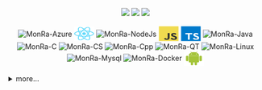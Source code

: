 <!--Hello
<h2><img src="https://emojis.slackmojis.com/emojis/images/1531849430/4246/blob-sunglasses.gif?1531849430" width="30"/> Hi 👋 , I'm MonRá! <img src="https://media.giphy.com/media/12oufCB0MyZ1Go/giphy.gif" width="50"></h2>
-->

<div>
  </p>
  <div align="center">
   <a href="https://www.facebook.com/ramon.chaib" target="_blank"><img src="https://img.shields.io/badge/-Facebook-%230077B5?style=for-the-badge&logo=facebook&logoColor=white" target="_blank"></a> 
  <a href="https://www.instagram.com/monrapps/" target="_blank"><img src="https://img.shields.io/badge/-Instagram-%23E4405F?style=for-the-badge&logo=instagram&logoColor=white" target="_blank"></a>
  <a href="https://www.linkedin.com/in/ramon-chaib-27007635/" target="_blank"><img src="https://img.shields.io/badge/-LinkedIn-%230077B5?style=for-the-badge&logo=linkedin&logoColor=white" target="_blank"></a>   
</div>
  
 <div style="display: inline_block" align="center"><br>
  <img align="center" alt="MonRa-Azure" height="30" width="40" src="https://cdn.jsdelivr.net/gh/devicons/devicon/icons/azure/azure-original.svg">
  <img align="center" alt="MonRa-React" height="30" width="40" src="https://raw.githubusercontent.com/devicons/devicon/master/icons/react/react-original.svg">
  <img align="center" alt="MonRa-NodeJs" height="30" width="40" src="https://cdn.jsdelivr.net/gh/devicons/devicon/icons/nodejs/nodejs-original.svg">
  <img align="center" alt="MonRa-Js" height="30" width="40" src="https://raw.githubusercontent.com/devicons/devicon/master/icons/javascript/javascript-original.svg">     <img align="center" alt="MonRa-Ts" height="30" width="40" src="https://raw.githubusercontent.com/devicons/devicon/master/icons/typescript/typescript-original.svg">
  <img align="center" alt="MonRa-Java" height="30" width="40" src="https://cdn.jsdelivr.net/gh/devicons/devicon/icons/java/java-original.svg">
  <img align="center" alt="MonRa-C" height="30" width="40" src="https://cdn.jsdelivr.net/gh/devicons/devicon/icons/c/c-original.svg">
  <img align="center" alt="MonRa-CS" height="30" width="40" src="https://cdn.jsdelivr.net/gh/devicons/devicon/icons/csharp/csharp-original.svg">
  <img align="center" alt="MonRa-Cpp" height="30" width="40" src="https://cdn.jsdelivr.net/gh/devicons/devicon/icons/cplusplus/cplusplus-original.svg">
  <img align="center" alt="MonRa-QT" height="30" width="40" src="https://cdn.jsdelivr.net/gh/devicons/devicon/icons/qt/qt-original.svg">
  <img align="center" alt="MonRa-Linux" height="30" width="40" src="https://cdn.jsdelivr.net/gh/devicons/devicon/icons/linux/linux-original.svg">
  <img align="center" alt="MonRa-Mysql" height="30" width="40" src="https://cdn.jsdelivr.net/gh/devicons/devicon/icons/mysql/mysql-original.svg">
  <img align="center" alt="MonRa-Docker" height="30" width="40" src="https://cdn.jsdelivr.net/gh/devicons/devicon/icons/docker/docker-original.svg">  
  <img align="center" alt="MonRa-Android" height="30" width="40" src="https://github.com/devicons/devicon/blob/master/icons/android/android-original.svg">
  
</div>
</a>

</br>
<!--
[![github activity graph](https://activity-graph.herokuapp.com/graph?username=monrapps&theme=chartreuse-dark)](https://github.com/monrapps/)
-->
<div>
<details>
      <summary>more...</summary>
      
<!--
### <img src="https://media.giphy.com/media/VgCDAzcKvsR6OM0uWg/giphy.gif" width="50"> A little more about me...  

```javascript
const monra = {
    pronouns: "He" | "Him",
    code: ["any"],
    askMeAbout: ["any"],
    technologies: {
        backEnd: {
            js: ["any"],
        },
        mobileApp: {
            native: ["Android Development"]
        },
        devOps: ["AWS", "Docker🐳", "Route53", "Nginx"],
        databases: ["mongo", "MySql", "sqlite"],
        misc: ["Firebase", "Socket.IO", "selenium", "open-cv", "php", "SuiteApp"]
    },
    architecture: ["Serverless Architecture", "Progressive web applications", "Single page applications"],
    currentFocus: "Building Robots to ease opertations",
    funFact: "There are two ways to write error-free programs; only the third one works"
};
```
-->

---
<!--START_SECTION:waka-->
![Code Time](http://img.shields.io/badge/Code%20Time-1%2C130%20hrs%205%20mins-blue)

![Profile Views](http://img.shields.io/badge/Profile%20Views-0-blue)

![Lines of code](https://img.shields.io/badge/From%20Hello%20World%20I%27ve%20Written-3.2%20million%20lines%20of%20code-blue)

**🐱 My GitHub Data** 

> 📦 60.3 kB Used in GitHub's Storage 
 > 
> 🏆 1,466 Contributions in the Year 2025
 > 
> 🚫 Not Opted to Hire
 > 
> 📜 24 Public Repositories 
 > 
> 🔑 20 Private Repositories 
 > 
**I'm an Early 🐤** 

```text
🌞 Morning                8859 commits        ████████░░░░░░░░░░░░░░░░░   33.76 % 
🌆 Daytime                11408 commits       ███████████░░░░░░░░░░░░░░   43.47 % 
🌃 Evening                3982 commits        ████░░░░░░░░░░░░░░░░░░░░░   15.17 % 
🌙 Night                  1992 commits        ██░░░░░░░░░░░░░░░░░░░░░░░   07.59 % 
```
📅 **I'm Most Productive on Thursday** 

```text
Monday                   4871 commits        █████░░░░░░░░░░░░░░░░░░░░   18.56 % 
Tuesday                  4797 commits        █████░░░░░░░░░░░░░░░░░░░░   18.28 % 
Wednesday                4935 commits        █████░░░░░░░░░░░░░░░░░░░░   18.81 % 
Thursday                 5593 commits        █████░░░░░░░░░░░░░░░░░░░░   21.31 % 
Friday                   3683 commits        ████░░░░░░░░░░░░░░░░░░░░░   14.04 % 
Saturday                 1345 commits        █░░░░░░░░░░░░░░░░░░░░░░░░   05.13 % 
Sunday                   1017 commits        █░░░░░░░░░░░░░░░░░░░░░░░░   03.88 % 
```


📊 **This Week I Spent My Time On** 

```text
🕑︎ Time Zone: America/Sao_Paulo

💬 Programming Languages: 
Other                    1 hr 59 mins        █████████░░░░░░░░░░░░░░░░   36.73 % 
Docker                   1 hr 36 mins        ███████░░░░░░░░░░░░░░░░░░   29.74 % 
Makefile                 46 mins             ████░░░░░░░░░░░░░░░░░░░░░   14.34 % 
JSON                     19 mins             █░░░░░░░░░░░░░░░░░░░░░░░░   05.98 % 
Bash                     17 mins             █░░░░░░░░░░░░░░░░░░░░░░░░   05.51 % 

🔥 Editors: 
VS Code                  5 hrs 25 mins       █████████████████████████   100.00 % 

🐱‍💻 Projects: 
gww-v6i                  2 hrs 35 mins       ████████████░░░░░░░░░░░░░   47.61 % 
zmqslip                  1 hr 35 mins        ███████░░░░░░░░░░░░░░░░░░   29.39 % 
builder                  43 mins             ███░░░░░░░░░░░░░░░░░░░░░░   13.30 % 
buildroot                15 mins             █░░░░░░░░░░░░░░░░░░░░░░░░   04.63 % 
gridsafe_rpl_controller  12 mins             █░░░░░░░░░░░░░░░░░░░░░░░░   03.71 % 

💻 Operating System: 
WSL                      5 hrs 23 mins       █████████████████████████   99.38 % 
Windows                  2 mins              ░░░░░░░░░░░░░░░░░░░░░░░░░   00.62 % 
```

**I Mostly Code in C++** 

```text
Java                     9 repos             ███░░░░░░░░░░░░░░░░░░░░░░   10.98 % 
Python                   8 repos             ██░░░░░░░░░░░░░░░░░░░░░░░   09.76 % 
JavaScript               7 repos             ██░░░░░░░░░░░░░░░░░░░░░░░   08.54 % 
HTML                     5 repos             ██░░░░░░░░░░░░░░░░░░░░░░░   06.10 % 
Dockerfile               3 repos             █░░░░░░░░░░░░░░░░░░░░░░░░   03.66 % 
```



**Timeline**

![Lines of Code chart](https://raw.githubusercontent.com/monrapps/monrapps/master/assets/bar_graph.png)


 Last Updated on 28/04/2025 06:44:37 UTC
<!--END_SECTION:waka-->
